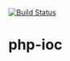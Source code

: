 [![Build Status](https://travis-ci.org/lordmonoxide/php-ioc.svg?branch=master)](https://travis-ci.org/lordmonoxide/php-ioc)

# php-ioc

